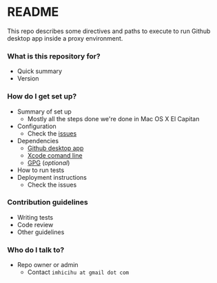 # README #

This repo describes some directives and paths to execute to run Github desktop app inside a proxy environment.

### What is this repository for? ###

* Quick summary
* Version

### How do I get set up? ###

* Summary of set up
     * Mostly all the steps done we're done in Mac OS X El Capitan
* Configuration
     * Check the [issues](https://bitbucket.org/imhicihu/setting-up-github-under-proxy/issues) 
* Dependencies
     * [Github desktop app](https://desktop.github.com/)
   	 * [Xcode comand line](https://developer.apple.com/download/more/)
	 * [GPG](https://www.gnupg.org/download/) (_optional_)
* How to run tests
* Deployment instructions
     * Check the issues

### Contribution guidelines ###

* Writing tests
* Code review
* Other guidelines

### Who do I talk to? ###

* Repo owner or admin
     - Contact `imhicihu at gmail dot com`